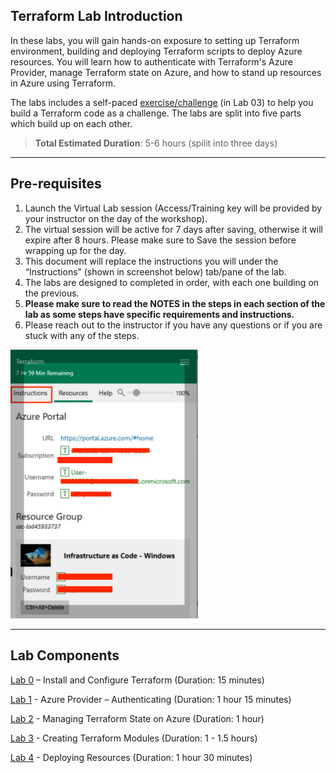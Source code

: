 ## Terraform Lab Introduction

In these labs, you will gain hands-on exposure to setting up Terraform environment, building and deploying Terraform scripts to deploy Azure resources. You will learn how to authenticate with Terraform's Azure Provider, manage Terraform state on Azure, and how to stand up resources in Azure using Terraform.

The labs includes a self-paced [exercise/challenge](https://github.com/sekar3s/Terraform-Lab/blob/main/Lab/Lab%2003%20-%20Creating%20Terraform%20Modules.md) (in Lab 03) to help you build a Terraform code as a challenge. The labs are split into five parts which build up on each other. 

> **Total Estimated Duration**: 5-6 hours (spilit into three days)

---

## Pre-requisites

1. Launch the Virtual Lab session (Access/Training key will be provided by your instructor on the day of the workshop).
2. The virtual session will be active for 7 days after saving, otherwise it will expire after 8 hours. Please make sure to Save the session before wrapping up for the day.
3. This document will replace the instructions you will under the “Instructions” (shown in screenshot below) tab/pane of the lab.
4. The labs are designed to completed in order, with each one building on the previous.
5. **Please make sure to read the NOTES in the steps in each section of the lab as some steps have specific requirements and instructions.**
6. Please reach out to the instructor if you have any questions or if you are stuck with any of the steps.

<img src="images/be04a9414465ed5d7d1be43d60374058.png" alt="drawing" width="300"/>

---

## Lab Components

[Lab 0](https://github.com/sekar3s/Terraform-Lab/blob/main/Lab/Lab%200%20-%20Install%20and%20Configure%20Terraform.md) – Install and Configure Terraform (Duration: 15 minutes)

[Lab 1](https://github.com/sekar3s/Terraform-Lab/blob/main/Lab/Lab%2001%20-%20Azure%20Provider%20-%20Authenticating.md) - Azure Provider – Authenticating (Duration: 1 hour 15 minutes)

[Lab 2](https://github.com/sekar3s/Terraform-Lab/blob/main/Lab/Lab%2002%20-%20Managing%20Terraform%20State%20on%20Azure.md) - Managing Terraform State on Azure (Duration: 1 hour)

[Lab 3](https://github.com/sekar3s/Terraform-Lab/blob/main/Lab/Lab%2003%20-%20Creating%20Terraform%20Modules.md) - Creating Terraform Modules (Duration: 1 - 1.5 hours)

[Lab 4](https://github.com/sekar3s/Terraform-Lab/blob/main/Lab/Lab%2004%20-%20Deploying%20(Additional)%20Resources.md) - Deploying Resources (Duration: 1 hour 30 minutes)
